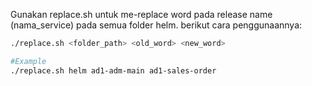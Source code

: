 Gunakan replace.sh untuk me-replace word pada release name (nama_service) pada semua folder helm. berikut cara penggunaannya:

```zsh
./replace.sh <folder_path> <old_word> <new_word>

#Example
./replace.sh helm ad1-adm-main ad1-sales-order
```
